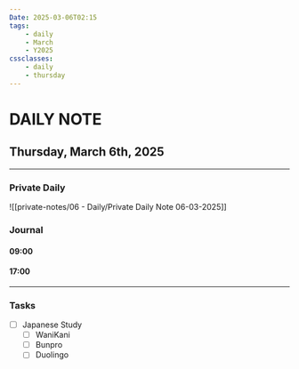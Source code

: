 ```yaml
---
Date: 2025-03-06T02:15
tags:
    - daily
    - March
    - Y2025
cssclasses:
    - daily
    - thursday
---
```

# DAILY NOTE
## Thursday, March 6th, 2025
***
### Private Daily

![[private-notes/06 - Daily/Private Daily Note 06-03-2025]]

### Journal

#### 09:00

#### 17:00

***
### Tasks
- [ ] Japanese Study
    - [ ] WaniKani
    - [ ] Bunpro
    - [ ] Duolingo